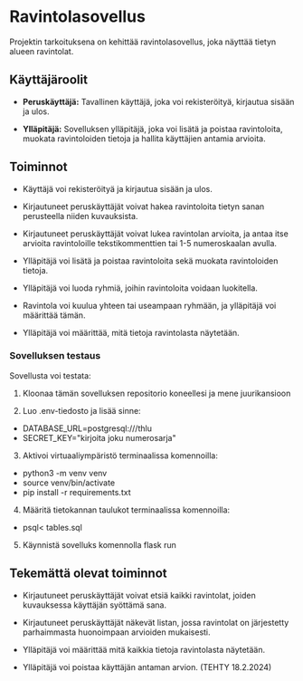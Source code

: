 # Ravintolasovellus

Projektin tarkoituksena on kehittää ravintolasovellus, joka näyttää tietyn alueen ravintolat.

## Käyttäjäroolit

- **Peruskäyttäjä:** Tavallinen käyttäjä, joka voi rekisteröityä, kirjautua sisään ja ulos.

- **Ylläpitäjä:** Sovelluksen ylläpitäjä, joka voi lisätä ja poistaa ravintoloita, muokata ravintoloiden tietoja ja hallita käyttäjien antamia arvioita.

## Toiminnot

- Käyttäjä voi rekisteröityä ja kirjautua sisään ja ulos.

- Kirjautuneet peruskäyttäjät voivat hakea ravintoloita tietyn sanan perusteella niiden kuvauksista.
-  Kirjautuneet peruskäyttäjät voivat lukea ravintolan arvioita, ja antaa itse arvioita ravintoloille tekstikommenttien tai 1-5 numeroskaalan avulla. 


- Ylläpitäjä voi lisätä ja poistaa ravintoloita sekä muokata ravintoloiden tietoja.
- Ylläpitäjä voi luoda ryhmiä, joihin ravintoloita voidaan luokitella.
- Ravintola voi kuulua yhteen tai useampaan ryhmään, ja ylläpitäjä voi määrittää tämän.
- Ylläpitäjä voi määrittää, mitä tietoja ravintolasta näytetään.

### Sovelluksen testaus

Sovellusta voi testata:
1. Kloonaa tämän sovelluksen repositorio koneellesi ja mene juurikansioon

2. Luo .env-tiedosto ja lisää sinne:
- DATABASE_URL=postgresql:///thlu
- SECRET_KEY="kirjoita joku numerosarja"

3. Aktivoi virtuaaliympäristö terminaalissa komennoilla:
- python3 -m venv venv
- source venv/bin/activate
- pip install -r requirements.txt

4. Määritä tietokannan taulukot terminaalissa komennoilla:
- psql< tables.sql

5. Käynnistä sovelluks komennolla flask run

## Tekemättä olevat toiminnot

- Kirjautuneet peruskäyttäjät voivat etsiä kaikki ravintolat, joiden kuvauksessa käyttäjän syöttämä sana.
- Kirjautuneet peruskäyttäjät näkevät listan, jossa ravintolat on järjestetty parhaimmasta huonoimpaan arvioiden mukaisesti.

- Ylläpitäjä voi määrittää mitä kaikkia tietoja ravintolasta näytetään.
- Ylläpitäjä voi poistaa käyttäjän antaman arvion. (TEHTY 18.2.2024)


